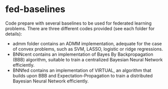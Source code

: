 # fed-baselines
Code prepare with several baselines to be used for federated learning problems. There are three different codes provided (see each folder for details):
 - admm folder contains an ADMM implementation, adequate for the case of convex problems, such as SVM, LASSO, logistic or ridge regressions.
 - BNNcent contains an implementation of Bayes By Backpropagation (BBB) algorithm, suitable to train a centralized Bayesian Neural Network efficiently.
 - BNNfed contains an implementation of VIRTUAL, an algorithm that builds upon BBB and Expectation-Propagation to train a distributed Bayesian Neural Network efficiently.

